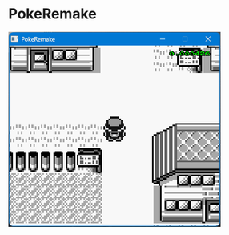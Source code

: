 # PokeRemake

![](https://github.com/thomascswalker/PokeRemake/blob/f6cdd79088734ec3cd1c2a47bcb0808bced052a9/Images/example.gif)
